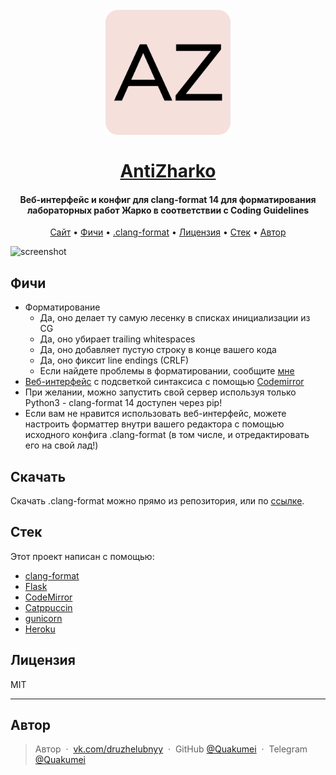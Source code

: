<h1 align="center">
  <br>
  <a href="https://antizharko.herokuapp.com"><img src="static/android-chrome-512x512.png" alt="Jarkotik" width="200"></a>
  <br>
  <br>
  <a href="https://antizharko.herokuapp.com">AntiZharko</a>
  <br>
</h1>

<h4 align="center">Веб-интерфейс и конфиг для clang-format 14 для форматирования лабораторных работ Жарко в соответствии с Coding Guidelines</h4>

<p align="center">
  <a href="https://antizharko.herokuapp.com">Сайт</a> •
  <a href="#key-features">Фичи</a> •
  <a href="#download">.clang-format</a> •
  <a href="#license">Лицензия</a> •
  <a href="#credits">Стек</a> •
  <a href="#contact">Автор</a>
</p>

![screenshot](docs/demonstration.gif)

## Фичи

- Форматирование
  - Да, оно делает ту самую лесенку в списках инициализации из CG
  - Да, оно убирает trailing whitespaces
  - Да, оно добавляет пустую строку в конце вашего кода
  - Да, оно фиксит line endings (CRLF)
  - Если найдете проблемы в форматировании, сообщите [мне](https://vk.com/druzhelubnyy)
- [Веб-интерфейс](https://antizharko.herokuapp.com) с подсветкой синтаксиса с помощью [Codemirror](https://codemirror.net/)
- При желании, можно запустить свой сервер используя только Python3 - clang-format 14 доступен через pip!
- Если вам не нравится использовать веб-интерфейс, можете настроить форматтер внутри вашего редактора с помощью исходного конфига .clang-format (в том числе, и отредактировать его на свой лад!)

## Скачать

Скачать .clang-format можно прямо из репозитория, или по [ссылке](.clang-format).

## Стек

Этот проект написан с помощью:

- [clang-format](https://clang.llvm.org/docs/ClangFormat.html)
- [Flask](https://flask.palletsprojects.com/en/2.1.x/)
- [CodeMirror](http://codemirror.net/)
- [Catppuccin](https://github.com/catppuccin/catppuccin)
- [gunicorn](https://gunicorn.org/)
- [Heroku](https://www.heroku.com)

## Лицензия

MIT

---

## Автор

> Автор &nbsp;&middot;&nbsp; [vk.com/druzhelubnyy](https://vk.com/id388032588) &nbsp;&middot;&nbsp;
> GitHub [@Quakumei](https://github.com/Quakumei) &nbsp;&middot;&nbsp;
> Telegram [@Quakumei](https://telegram.me/Quakumei)
